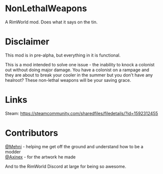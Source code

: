 # NonLethalWeapons
A RimWorld mod. Does what it says on the tin.  

# Disclaimer
This mod is in pre-alpha, but everything in it is functional.  

This is a mod intended to solve one issue - the inability to knock a colonist out without doing major damage. You have a colonist on a rampage and they are about to break your cooler in the summer but you don't have any healroot? These non-lethal weapons will be your saving grace.  

# Links
Steam: https://steamcommunity.com/sharedfiles/filedetails/?id=1592312455  

# Contributors
[@Mehni](https://github.com/Mehni) - helping me get off the ground and understand how to be a modder  
[@Axinex](https://github.com/Axinex) - for the artwork he made  

And to the RimWorld Discord at large for being so awesome.